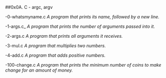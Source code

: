 ##0x0A. C - argc, argv

-0-whatsmyname.c *A program that prints its name, followed by a new line.*

-1-args.c_ *A program that prints the number of arguments passed into it.*

-2-args.c *A program that prints all arguments it receives.*

-3-mul.c *A program that multiplies two numbers.*

-4-add.c *A program that adds positive numbers.*

-100-change.c *A program that prints the minimum number of coins to make change for an amount of money.*